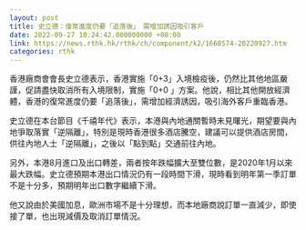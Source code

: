 ```yaml
---
layout: post
title: 史立德：復常進度仍要「追落後」　需增加誘因吸引客戶
date: 2022-09-27 10:24:42.000000000 +08:00
link: https://news.rthk.hk/rthk/ch/component/k2/1668574-20220927.htm
categories: rthk
---
```


香港廠商會會長史立德表示，香港實施「0+3」入境檢疫後，仍然比其他地區嚴謹，促請盡快取消所有入境限制，實施「0+0 」方案。他說，相比其他開放經濟體，香港的復常進度仍要「追落後」，需增加經濟誘因，吸引海外客戶重臨香港。

史立德在本台節目《千禧年代》表示，本港與內地通關暫時未見曙光，期望要與內地爭取落實「逆隔離」，特別是現時香港很多酒店騰空，建議可以提供酒店房間，供往內地人士「逆隔離」，之後以「點到點」交通前往內地。

另外，本港8月進口及出口轉差，兩者按年跌幅擴大至雙位數，是2020年1月以來最大跌幅。史立德預期本港出口情況仍有一段時間下滑，現時看到明年第一季訂單不是十分多，預期明年出口數字繼續下滑。

他又說由於美國加息，歐洲市場不是十分理想，而本地廠商說訂單一直減少，即使接了單，也出現減價及取消訂單情況。

